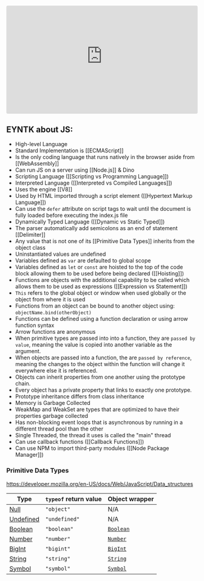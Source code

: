
<iframe width="100%" src="https://www.youtube-nocookie.com/embed/lkIFF4maKMU?si=io7q9kWSvVtqDWDO" title="YouTube video player" frameborder="0" allow="accelerometer; autoplay; clipboard-write; encrypted-media; gyroscope; picture-in-picture; web-share" referrerpolicy="strict-origin-when-cross-origin" style="border-radius: 4px; aspect-ratio: 16/9" allowfullscreen></iframe>

## EYNTK about JS:

- High-level Language
- Standard Implementation is [[ECMAScript]]
- Is the only coding language that runs natively in the browser aside from [[WebAssembly]]
- Can run JS on a server using [[Node.js]] & Dino
- Scripting Language ([[Scripting vs Programming Language]])
- Interpreted Language ([[Interpreted vs Compiled Languages]])
- Uses the engine [[V8]]
- Used by HTML imported through a script element ([[Hypertext Markup Language]])
- Can use the `defer` attribute on script tags to wait until the document is fully loaded before executing the index.js file
- Dynamically Typed Language ([[Dynamic vs Static Typed]]) 
- The parser automatically add semicolons as an end of statement [[Delimiter]]
- Any value that is not one of its [[Primitive Data Types]] inherits from the object class
- Uninstantiated values are undefined
- Variables defined as `var` are defaulted to global scope
- Variables defined as `let` or `const` are hoisted to the top of the code block allowing them to be used before being declared ([[Hoisting]])
- Functions are objects with the additional capability to be called which allows them to be used as expressions ([[Expression vs Statement]])
- `This` refers to the global object or window when used globally or the object from where it is used
- Functions from an object can be bound to another object using: `objectName.bind(otherObject)`
- Functions can be defined using a function declaration or using arrow function syntax
- Arrow functions are anonymous
- When primitive types are passed into into a function, they are `passed by value`, meaning the value is copied into another variable as the argument.
- When objects are passed into a function, the are `passed by reference`, meaning the changes to the object within the function will change it everywhere else it is referenced.
- Objects can inherit properties from one another using the prototype chain.
- Every object has a private property that links to exactly one prototype.
- Prototype inheritance differs from class inheritance
- Memory is Garbage Collected
- WeakMap and WeakSet are types that are optimized to have their properties garbage collected
- Has non-blocking event loops that is asynchronous by running in a different thread pool than the other
- Single Threaded, the thread it uses is called the "main" thread
- Can use callback functions ([[Callback Functions]])
- Can use NPM to import third-party modules ([[Node Package Manager]])

### Primitive Data Types

https://developer.mozilla.org/en-US/docs/Web/JavaScript/Data_structures

|Type|`typeof` return value|Object wrapper|
|---|---|---|
|[Null](https://developer.mozilla.org/en-US/docs/Web/JavaScript/Data_structures#null_type)|`"object"`|N/A|
|[Undefined](https://developer.mozilla.org/en-US/docs/Web/JavaScript/Data_structures#undefined_type)|`"undefined"`|N/A|
|[Boolean](https://developer.mozilla.org/en-US/docs/Web/JavaScript/Data_structures#boolean_type)|`"boolean"`|[`Boolean`](https://developer.mozilla.org/en-US/docs/Web/JavaScript/Reference/Global_Objects/Boolean)|
|[Number](https://developer.mozilla.org/en-US/docs/Web/JavaScript/Data_structures#number_type)|`"number"`|[`Number`](https://developer.mozilla.org/en-US/docs/Web/JavaScript/Reference/Global_Objects/Number)|
|[BigInt](https://developer.mozilla.org/en-US/docs/Web/JavaScript/Data_structures#bigint_type)|`"bigint"`|[`BigInt`](https://developer.mozilla.org/en-US/docs/Web/JavaScript/Reference/Global_Objects/BigInt)|
|[String](https://developer.mozilla.org/en-US/docs/Web/JavaScript/Data_structures#string_type)|`"string"`|[`String`](https://developer.mozilla.org/en-US/docs/Web/JavaScript/Reference/Global_Objects/String)|
|[Symbol](https://developer.mozilla.org/en-US/docs/Web/JavaScript/Data_structures#symbol_type)|`"symbol"`|[`Symbol`](https://developer.mozilla.org/en-US/docs/Web/JavaScript/Reference/Global_Objects/Symbol)|


